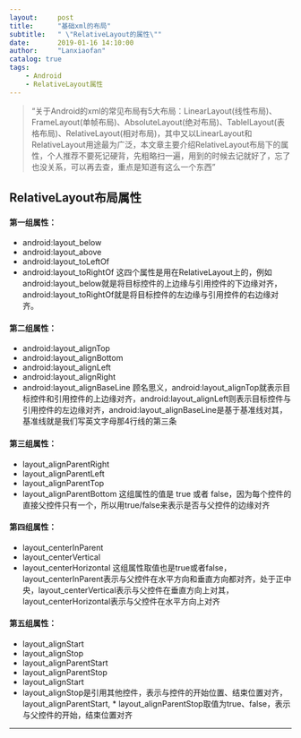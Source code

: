 ```yaml
---
layout:     post
title:      "基础xml的布局"
subtitle:   " \"RelativeLayout的属性\""
date:       2019-01-16 14:10:00
author:     "Lanxiaofan"
catalog: true
tags:
    - Android
    - RelativeLayout属性
---
```


> “关于Android的xml的常见布局有5大布局：LinearLayout(线性布局)、FrameLayout(单帧布局)、AbsoluteLayout(绝对布局)、TablelLayout(表格布局)、RelativeLayout(相对布局)，其中又以LinearLayout和RelativeLayout用途最为广泛，本文章主要介绍RelativeLayout布局下的属性，个人推荐不要死记硬背，先粗略扫一遍，用到的时候去记就好了，忘了也没关系，可以再去查，重点是知道有这么一个东西”


## RelativeLayout布局属性

#### 第一组属性：
* android:layout_below
* android:layout_above
* android:layout_toLeftOf
* android:layout_toRightOf
这四个属性是用在RelativeLayout上的，例如android:layout_below就是将目标控件的上边缘与引用控件的下边缘对齐，android:layout_toRightOf就是将目标控件的左边缘与引用控件的右边缘对齐。

#### 第二组属性：
* android:layout_alignTop
* android:layout_alignBottom
* android:layout_alignLeft
* android:layout_alignRight
* android:layout_alignBaseLine
顾名思义，android:layout_alignTop就表示目标控件和引用控件的上边缘对齐，android:layout_alignLeft则表示目标控件与引用控件的左边缘对齐，android:layout_alignBaseLine是基于基准线对其，基准线就是我们写英文字母那4行线的第三条

#### 第三组属性：
* layout_alignParentRight
* layout_alignParentLeft
* layout_alignParentTop
* layout_alignParentBottom
这组属性的值是 true 或者 false，因为每个控件的直接父控件只有一个，所以用true/false来表示是否与父控件的边缘对齐

#### 第四组属性：
* layout_centerInParent
* layout_centerVertical
* layout_centerHorizontal
这组属性取值也是true或者false，layout_centerInParent表示与父控件在水平方向和垂直方向都对齐，处于正中央，layout_centerVertical表示与父控件在垂直方向上对其，layout_centerHorizontal表示与父控件在水平方向上对齐

#### 第五组属性：
* layout_alignStart
* layout_alignStop
* layout_alignParentStart
* layout_alignParentStop
* layout_alignStart
* layout_alignStop是引用其他控件，表示与控件的开始位置、结束位置对齐，layout_alignParentStart, * layout_alignParentStop取值为true、false，表示与父控件的开始，结束位置对齐




---



